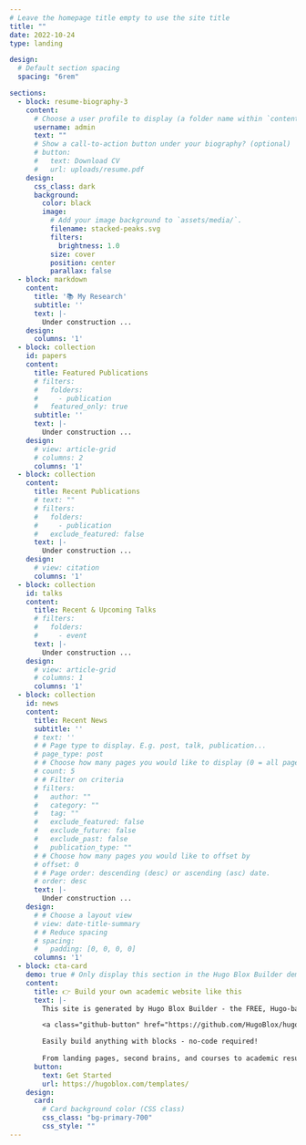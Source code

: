 ```yaml
---
# Leave the homepage title empty to use the site title
title: ""
date: 2022-10-24
type: landing

design:
  # Default section spacing
  spacing: "6rem"

sections:
  - block: resume-biography-3
    content:
      # Choose a user profile to display (a folder name within `content/authors/`)
      username: admin
      text: ""
      # Show a call-to-action button under your biography? (optional)
      # button:
      #   text: Download CV
      #   url: uploads/resume.pdf
    design:
      css_class: dark
      background:
        color: black
        image:
          # Add your image background to `assets/media/`.
          filename: stacked-peaks.svg
          filters:
            brightness: 1.0
          size: cover
          position: center
          parallax: false
  - block: markdown
    content:
      title: '📚 My Research'
      subtitle: ''
      text: |-
        Under construction ...
    design:
      columns: '1'
  - block: collection
    id: papers
    content:
      title: Featured Publications
      # filters:
      #   folders:
      #     - publication
      #   featured_only: true
      subtitle: ''
      text: |-
        Under construction ...
    design:
      # view: article-grid
      # columns: 2
      columns: '1'
  - block: collection
    content:
      title: Recent Publications
      # text: ""
      # filters:
      #   folders:
      #     - publication
      #   exclude_featured: false
      text: |-
        Under construction ...
    design:
      # view: citation
      columns: '1'
  - block: collection
    id: talks
    content:
      title: Recent & Upcoming Talks
      # filters:
      #   folders:
      #     - event
      text: |-
        Under construction ...
    design:
      # view: article-grid
      # columns: 1
      columns: '1'
  - block: collection
    id: news
    content:
      title: Recent News
      subtitle: ''
      # text: ''
      # # Page type to display. E.g. post, talk, publication...
      # page_type: post
      # # Choose how many pages you would like to display (0 = all pages)
      # count: 5
      # # Filter on criteria
      # filters:
      #   author: ""
      #   category: ""
      #   tag: ""
      #   exclude_featured: false
      #   exclude_future: false
      #   exclude_past: false
      #   publication_type: ""
      # # Choose how many pages you would like to offset by
      # offset: 0
      # # Page order: descending (desc) or ascending (asc) date.
      # order: desc
      text: |-
        Under construction ...
    design:
      # # Choose a layout view
      # view: date-title-summary
      # # Reduce spacing
      # spacing:
      #   padding: [0, 0, 0, 0]
      columns: '1'
  - block: cta-card
    demo: true # Only display this section in the Hugo Blox Builder demo site
    content:
      title: 👉 Build your own academic website like this
      text: |-
        This site is generated by Hugo Blox Builder - the FREE, Hugo-based open source website builder trusted by 250,000+ academics like you.

        <a class="github-button" href="https://github.com/HugoBlox/hugo-blox-builder" data-color-scheme="no-preference: light; light: light; dark: dark;" data-icon="octicon-star" data-size="large" data-show-count="true" aria-label="Star HugoBlox/hugo-blox-builder on GitHub">Star</a>

        Easily build anything with blocks - no-code required!
        
        From landing pages, second brains, and courses to academic resumés, conferences, and tech blogs.
      button:
        text: Get Started
        url: https://hugoblox.com/templates/
    design:
      card:
        # Card background color (CSS class)
        css_class: "bg-primary-700"
        css_style: ""
---
```

